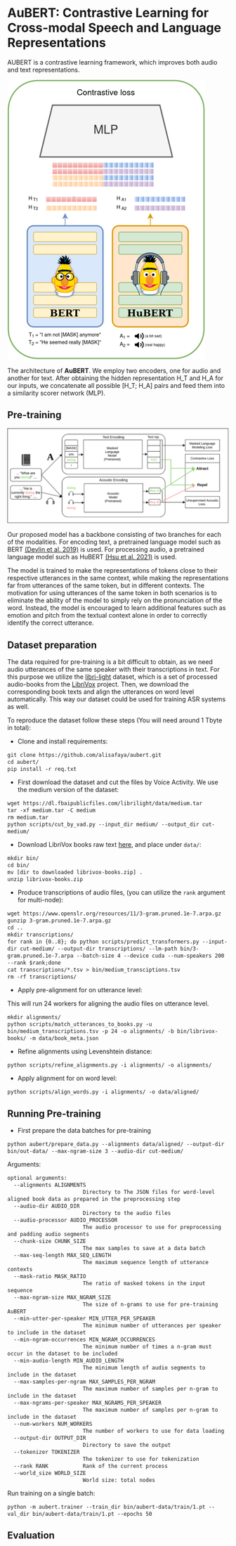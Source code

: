 # AuBERT: Contrastive Learning for Cross-modal Speech and Language Representations

AUBERT is a contrastive learning framework, which improves both audio and text representations.

![aubert](resources/aubert.png)

The architecture of **AuBERT**. We employ two encoders, one for audio and another for text. After obtaining the hidden representation H_T and H_A for our inputs, we concatenate all possible [H_T; H_A] pairs and feed them into a similarity scorer network (MLP).

## Pre-training 

![pretraining](resources/pretraining.png)

Our proposed model has a backbone consisting of two branches for each of the modalities. For encoding text, a pretrained language model such as BERT [(Devlin et al. 2019)](https://aclanthology.org/N19-1423/) is used. For processing audio, a pretrained language model such as HuBERT [(Hsu et al. 2021)](https://arxiv.org/abs/2106.07447) is used. 

The model is trained to make the representations of tokens close to their respective utterances in the same context, while making the representations far from utterances of the same token, but in different contexts. The motivation for using utterances of the same token in both scenarios is to eliminate the ability of the model to simply rely on the pronunciation of the word. Instead, the model is encouraged to learn additional features such as emotion and pitch from the textual context alone in order to correctly identify the correct utterance. 

## Dataset preparation

The data required for pre-training is a bit difficult to obtain, as we need audio utterances of the same speaker with their transcriptions in text. For this purpose we utilize the [libri-light](https://github.com/facebookresearch/libri-light/) dataset, which is a set of processed audio-books from the [LibriVox](librivox.org/) project. Then, we download the corresponding book texts and align the utterances on word level automatically. This way our dataset could be used for training ASR systems as well.

To reproduce the dataset follow these steps (You will need around 1 Tbyte in total):

- Clone and install requirements:

```
git clone https://github.com/alisafaya/aubert.git
cd aubert/
pip install -r req.txt
```

- First download the dataset and cut the files by Voice Activity. We use the medium version of the dataset:

```
wget https://dl.fbaipublicfiles.com/librilight/data/medium.tar
tar -xf medium.tar -C medium
rm medium.tar
python scripts/cut_by_vad.py --input_dir medium/ --output_dir cut-medium/
```

- Download LibriVox books raw text [here](https://drive.google.com/file/d/12gVt7Pr3KdLWFnnVdw81ygugJEQk46le/view?usp=sharing), and place under `data/`:

```
mkdir bin/
cd bin/
mv [dir to downloaded librivox-books.zip] .
unzip librivox-books.zip
```

- Produce transcriptions of audio files, (you can utilize the `rank` argument for multi-node):

```
wget https://www.openslr.org/resources/11/3-gram.pruned.1e-7.arpa.gz
gunzip 3-gram.pruned.1e-7.arpa.gz
cd ..
mkdir transcriptions/
for rank in {0..8}; do python scripts/predict_transformers.py --input-dir cut-medium/ --output-dir transcriptions/ --lm-path bin/3-gram.pruned.1e-7.arpa --batch-size 4 --device cuda --num-speakers 200 --rank $rank;done
cat transcriptions/*.tsv > bin/medium_transciptions.tsv
rm -rf transcriptions/
```

- Apply pre-alignment for on utterance level:

This will run 24 workers for aligning the audio files on utterance level.

```
mkdir alignments/
python scripts/match_utterances_to_books.py -u bin/medium_transcriptions.tsv -p 24 -o alignments/ -b bin/librivox-books/ -m data/book_meta.json
```

- Refine alignments using Levenshtein distance:

```
python scripts/refine_alignments.py -i alignments/ -o alignments/
```

- Apply alignment for on word level:

```
python scripts/align_words.py -i alignments/ -o data/aligned/
```

## Running Pre-training 

- First prepare the data batches for pre-training

```
python aubert/prepare_data.py --alignments data/aligned/ --output-dir bin/out-data/ --max-ngram-size 3 --audio-dir cut-medium/
```

Arguments:

```
optional arguments:
  --alignments ALIGNMENTS
                        Directory to The JSON files for word-level aligned book data as prepared in the preprocessing step
  --audio-dir AUDIO_DIR
                        Directory to the audio files
  --audio-processor AUDIO_PROCESSOR
                        The audio processor to use for preprocessing and padding audio segments
  --chunk-size CHUNK_SIZE
                        The max samples to save at a data batch
  --max-seq-length MAX_SEQ_LENGTH
                        The maximum sequence length of utterance contexts
  --mask-ratio MASK_RATIO
                        The ratio of masked tokens in the input sequence
  --max-ngram-size MAX_NGRAM_SIZE
                        The size of n-grams to use for pre-training AuBERT
  --min-utter-per-speaker MIN_UTTER_PER_SPEAKER
                        The minimum number of utterances per speaker to include in the dataset
  --min-ngram-occurrences MIN_NGRAM_OCCURRENCES
                        The minimum number of times a n-gram must occur in the dataset to be included
  --min-audio-length MIN_AUDIO_LENGTH
                        The minimum length of audio segments to include in the dataset
  --max-samples-per-ngram MAX_SAMPLES_PER_NGRAM
                        The maximum number of samples per n-gram to include in the dataset
  --max-ngrams-per-speaker MAX_NGRAMS_PER_SPEAKER
                        The maximum number of samples per n-gram to include in the dataset
  --num-workers NUM_WORKERS
                        The number of workers to use for data loading
  --output-dir OUTPUT_DIR
                        Directory to save the output
  --tokenizer TOKENIZER
                        The tokenizer to use for tokenization
  --rank RANK           Rank of the current process
  --world_size WORLD_SIZE
                        World size: total nodes

```

Run training on a single batch:

```
python -m aubert.trainer --train_dir bin/aubert-data/train/1.pt --val_dir bin/aubert-data/train/1.pt --epochs 50 
```


## Evaluation

```

```